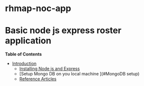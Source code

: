# rhmap-noc-app
<h1>Basic node js express roster application</h1>

**Table of Contents**

- [Introduction](#introduction)
    - [Installing Node js and Express](#Installation)
    - [Setup Mongo DB on you local machine ](#MongoDB setup)
  - [Reference Articles](#reference-articles)
